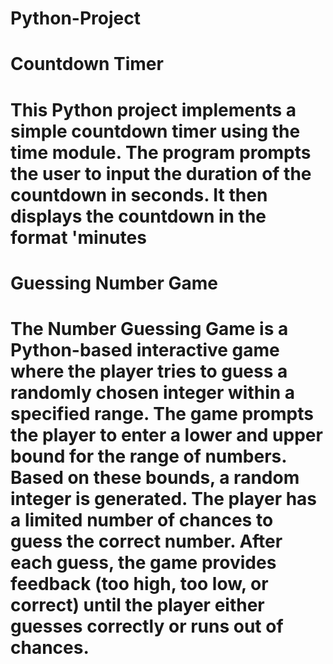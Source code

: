 # Python-Project
# Countdown Timer
#     This Python project implements a simple countdown timer using the time module. The program prompts the user to input the duration of the countdown in seconds. It then displays the     countdown in the format 'minutes

# Guessing Number Game
#     The Number Guessing Game is a Python-based interactive game where the player tries to guess a randomly chosen integer within a specified range. The game prompts the player to enter a lower and upper bound for the range of numbers. Based on these bounds, a random integer is generated. The player has a limited number of chances to guess the correct number. After each guess, the game provides feedback (too high, too low, or correct) until the player either guesses correctly or runs out of chances.



